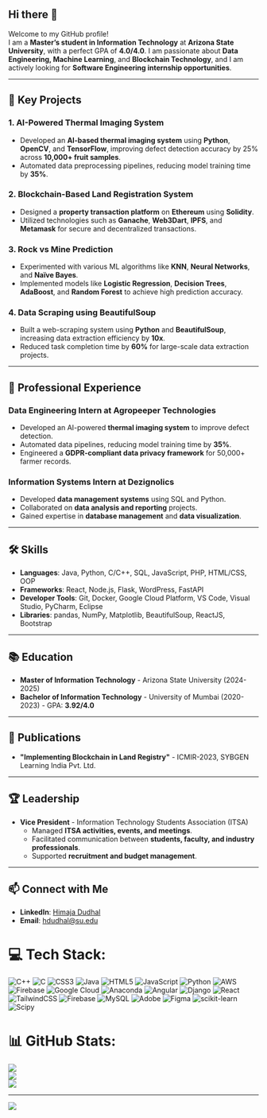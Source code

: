 ## Hi there 👋

Welcome to my GitHub profile!  
I am a **Master’s student in Information Technology** at **Arizona State University**, with a perfect GPA of **4.0/4.0**. I am passionate about **Data Engineering, Machine Learning**, and **Blockchain Technology**, and I am actively looking for **Software Engineering internship opportunities**.

---

## 🚀 Key Projects

### 1. **AI-Powered Thermal Imaging System**
- Developed an **AI-based thermal imaging system** using **Python**, **OpenCV**, and **TensorFlow**, improving defect detection accuracy by 25% across **10,000+ fruit samples**.
- Automated data preprocessing pipelines, reducing model training time by **35%**.

### 2. **Blockchain-Based Land Registration System**
- Designed a **property transaction platform** on **Ethereum** using **Solidity**.
- Utilized technologies such as **Ganache**, **Web3Dart**, **IPFS**, and **Metamask** for secure and decentralized transactions.

### 3. **Rock vs Mine Prediction**
- Experimented with various ML algorithms like **KNN**, **Neural Networks**, and **Naïve Bayes**.
- Implemented models like **Logistic Regression**, **Decision Trees**, **AdaBoost**, and **Random Forest** to achieve high prediction accuracy.

### 4. **Data Scraping using BeautifulSoup**
- Built a web-scraping system using **Python** and **BeautifulSoup**, increasing data extraction efficiency by **10x**.
- Reduced task completion time by **60%** for large-scale data extraction projects.

---

## 💼 Professional Experience

### **Data Engineering Intern at Agropeeper Technologies**
- Developed an AI-powered **thermal imaging system** to improve defect detection.
- Automated data pipelines, reducing model training time by **35%**.
- Engineered a **GDPR-compliant data privacy framework** for 50,000+ farmer records.

### **Information Systems Intern at Dezignolics**
- Developed **data management systems** using SQL and Python.
- Collaborated on **data analysis and reporting** projects.
- Gained expertise in **database management** and **data visualization**.

---

## 🛠 Skills
- **Languages**: Java, Python, C/C++, SQL, JavaScript, PHP, HTML/CSS, OOP  
- **Frameworks**: React, Node.js, Flask, WordPress, FastAPI  
- **Developer Tools**: Git, Docker, Google Cloud Platform, VS Code, Visual Studio, PyCharm, Eclipse  
- **Libraries**: pandas, NumPy, Matplotlib, BeautifulSoup, ReactJS, Bootstrap  

---

## 📚 Education
- **Master of Information Technology** - Arizona State University (2024-2025)  
- **Bachelor of Information Technology** - University of Mumbai (2020-2023) - GPA: **3.92/4.0**

---

## 📝 Publications
- **"Implementing Blockchain in Land Registry"** - ICMIR-2023, SYBGEN Learning India Pvt. Ltd.

---

## 🏆 Leadership
- **Vice President** - Information Technology Students Association (ITSA)  
  - Managed **ITSA activities, events, and meetings**.
  - Facilitated communication between **students, faculty, and industry professionals**.
  - Supported **recruitment and budget management**.

---

## 📫 Connect with Me
- **LinkedIn**: [Himaja Dudhal](#)  
- **Email**: hdudhal@su.edu



# 💻 Tech Stack:
![C++](https://img.shields.io/badge/c++-%2300599C.svg?style=for-the-badge&logo=c%2B%2B&logoColor=white) ![C](https://img.shields.io/badge/c-%2300599C.svg?style=for-the-badge&logo=c&logoColor=white) ![CSS3](https://img.shields.io/badge/css3-%231572B6.svg?style=for-the-badge&logo=css3&logoColor=white) ![Java](https://img.shields.io/badge/java-%23ED8B00.svg?style=for-the-badge&logo=openjdk&logoColor=white) ![HTML5](https://img.shields.io/badge/html5-%23E34F26.svg?style=for-the-badge&logo=html5&logoColor=white) ![JavaScript](https://img.shields.io/badge/javascript-%23323330.svg?style=for-the-badge&logo=javascript&logoColor=%23F7DF1E) ![Python](https://img.shields.io/badge/python-3670A0?style=for-the-badge&logo=python&logoColor=ffdd54) ![AWS](https://img.shields.io/badge/AWS-%23FF9900.svg?style=for-the-badge&logo=amazon-aws&logoColor=white) ![Firebase](https://img.shields.io/badge/firebase-%23039BE5.svg?style=for-the-badge&logo=firebase) ![Google Cloud](https://img.shields.io/badge/GoogleCloud-%234285F4.svg?style=for-the-badge&logo=google-cloud&logoColor=white) ![Anaconda](https://img.shields.io/badge/Anaconda-%2344A833.svg?style=for-the-badge&logo=anaconda&logoColor=white) ![Angular](https://img.shields.io/badge/angular-%23DD0031.svg?style=for-the-badge&logo=angular&logoColor=white) ![Django](https://img.shields.io/badge/django-%23092E20.svg?style=for-the-badge&logo=django&logoColor=white) ![React](https://img.shields.io/badge/react-%2320232a.svg?style=for-the-badge&logo=react&logoColor=%2361DAFB) ![TailwindCSS](https://img.shields.io/badge/tailwindcss-%2338B2AC.svg?style=for-the-badge&logo=tailwind-css&logoColor=white) ![Firebase](https://img.shields.io/badge/firebase-a08021?style=for-the-badge&logo=firebase&logoColor=ffcd34) ![MySQL](https://img.shields.io/badge/mysql-4479A1.svg?style=for-the-badge&logo=mysql&logoColor=white) ![Adobe](https://img.shields.io/badge/adobe-%23FF0000.svg?style=for-the-badge&logo=adobe&logoColor=white) ![Figma](https://img.shields.io/badge/figma-%23F24E1E.svg?style=for-the-badge&logo=figma&logoColor=white) ![scikit-learn](https://img.shields.io/badge/scikit--learn-%23F7931E.svg?style=for-the-badge&logo=scikit-learn&logoColor=white) ![Scipy](https://img.shields.io/badge/SciPy-%230C55A5.svg?style=for-the-badge&logo=scipy&logoColor=%white)
# 📊 GitHub Stats:
![](https://github-readme-stats.vercel.app/api?username=himaja31&theme=dark&hide_border=false&include_all_commits=false&count_private=false)<br/>
![](https://github-readme-streak-stats.herokuapp.com/?user=himaja31&theme=dark&hide_border=false)<br/>
![](https://github-readme-stats.vercel.app/api/top-langs/?username=himaja31&theme=dark&hide_border=false&include_all_commits=false&count_private=false&layout=compact)

---
[![](https://visitcount.itsvg.in/api?id=himaja31&icon=0&color=0)](https://visitcount.itsvg.in)

<!-- Proudly created with GPRM ( https://gprm.itsvg.in ) -->
